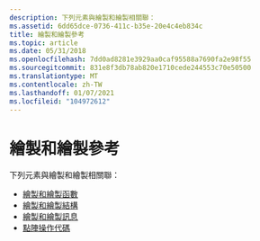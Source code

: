 ```yaml
---
description: 下列元素與繪製和繪製相關聯：
ms.assetid: 6dd65dce-0736-411c-b35e-20e4c4eb834c
title: 繪製和繪製參考
ms.topic: article
ms.date: 05/31/2018
ms.openlocfilehash: 7dd0ad8281e3929aa0caf95588a7690fa2e98f55
ms.sourcegitcommit: 831e8f3db78ab820e1710cede244553c70e50500
ms.translationtype: MT
ms.contentlocale: zh-TW
ms.lasthandoff: 01/07/2021
ms.locfileid: "104972612"
---
```

# <a name="painting-and-drawing-reference"></a>繪製和繪製參考

下列元素與繪製和繪製相關聯：

-   [繪製和繪製函數](painting-and-drawing-functions.md)
-   [繪製和繪製結構](painting-and-drawing-structures.md)
-   [繪製和繪製訊息](painting-and-drawing-messages.md)
-   [點陣操作代碼](raster-operation-codes.md)

 

 



